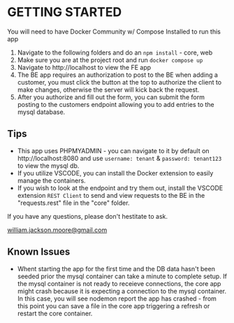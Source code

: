 # GETTING STARTED

You will need to have Docker Community w/ Compose Installed to run this app
1) Navigate to the following folders and do an ```npm install``` - core, web
2) Make sure you are at the project root and run ```docker compose up```
3) Navigate to http://localhost to view the FE app
4) The BE app requires an authorization to post to the BE when adding a customer, you must click the button at the top to authorize the client to make changes, otherwise the server will kick back the request.
5) After you authorize and fill out the form, you can submit the form posting to the customers endpoint allowing you to add entries to the mysql database.

## Tips
* This app uses PHPMYADMIN - you can navigate to it by default on http://localhost:8080 and use ```username: tenant``` & ```password: tenant123``` to view the mysql db.
* If you utilize VSCODE, you can install the Docker extension to easily manage the containers.
* If you wish to look at the endpoint and try them out, install the VSCODE extension ```REST Client``` to send and view requests to the BE in the "requests.rest" file in the "core" folder.

If you have any questions, please don't hestitate to ask.

william.jackson.moore@gmail.com


## Known Issues
* Whent starting the app for the first time and the DB data hasn't been seeded prior the mysql container can take a minute to complete setup. If the mysql container is not ready to receieve connections, the core app might crash because it is expecting a connection to the mysql container.  In this case, you will see nodemon report the app has crashed - from this point you can save a file in the core app triggering a refresh or restart the core container.
